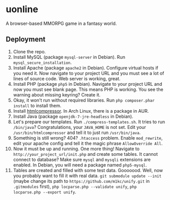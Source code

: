 uonline
=======

A browser-based MMORPG game in a fantasy world.


Deployment
----------

1. Clone the repo.
2. Install MySQL (package `mysql-server` in Debian). Run `mysql_secure_installation`.
3. Install Apache (package `apache2` in Debian). Configure virtual hosts if you need it. Now navigate to your project URL and you must see a lot of lines of source code. Web server is working, great.
4. Install PHP (package `php5` in Debian). Navigate to your project URL and now you must see blank page. This means PHP is working. You see the warning about missing keyring? Create it.
5. Okay, it won't run without required libraries. Run `php composer.phar install` to install them.
6. Install [htmlcompressor](http://code.google.com/p/htmlcompressor/). In Arch Linux, there is a package in AUR.
7. Install Java (package `openjdk-7-jre-headless` in Debian).
8. Let's prepare our templates. Run `./compress-templates.sh`. It tries to run `/bin/java`? Congratulations, your `JAVA_HOME` is not set. Edit your `/usr/bin/htmlcompressor` and tell it to just run `/usr/bin/java`.
9. Something is still wrong? 404? `.htaccess` problem. Enable `mod_rewrite`, edit your apache config and tell it the magic phrase `AllowOverride All`.
10. Now it must be up and running. One more thing! Navigate to `http://your_project_url/init.php` and create some tables. It cannot connect to database? Make sure `mysql` and `mysqli` extensions are enabled. In Debian, you will need a package named `php5-mysql`.
11. Tables are created and filled with some test data. Gooooood. Well, now you probably want to fill it with real data. `git submodule update --init` (maybe change its path to `https://github.com/m1kc/unify.git` in `.gitmodules` first), `php locparse.php --validate unify`, `php locparse.php --export unify`.
